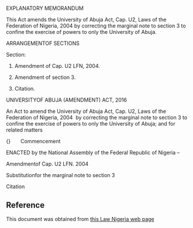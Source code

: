 # 

EXPLANATORY MEMORANDUM

This Act amends the University of Abuja Act, Cap. U2, Laws of the Federation of Nigeria, 2004 by correcting the marginal note to section 3 to confine the exercise of powers to only the University of Abuja.

ARRANGEMENTOF SECTIONS

Section:

1. Amendment of Cap. U2 LFN, 2004.

2. Amendment of section 3.

3. Citation.

UNIVERSITYOF ABUJA (AMENDMENT) ACT, 2016

An Act to amend the University of Abuja Act, Cap. U2, Laws of the Federation of Nigeria, 2004  by correcting the marginal note to section 3 to confine the exercise of powers to only the University of Abuja; and for related matters

{}       Commencement

ENACTED by the National Assembly of the Federal Republic of Nigeria –

Amendmentof Cap. U2 LFN. 2004

Substitutionfor the marginal note to section 3

Citation

## Reference

This document was obtained from [this Law Nigeria web page](http://www.lawnigeria.com/LFN/U/University-of-Abuja%28Amendment%29Act.php)
